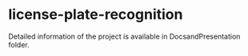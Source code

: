 # license-plate-recognition

Detailed information of the project is available in DocsandPresentation folder.
